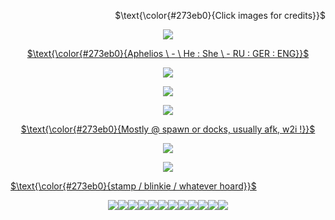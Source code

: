 <p align="right">
$\text{\color{#273eb0}{Click images for credits}}$
</p>
<p align="center">
<a href="https://www.tumblr.com/artistrydoll/741382504893874176/cyber-rui-graphics-icons-banners"><img src="https://64.media.tumblr.com/fdb441919306be68782ea647dac77df8/8b2ef889f588f538-57/s2048x3072/e7b86ffed73694407157e51334997d34bb411d94.pnj"/>
</p>

<p align="center">
$\text{\color{#273eb0}{Aphelios \ - \ He : She \ - RU : GER : ENG}}$
</p>
<p align="center"> <a href="https://www.tumblr.com/thxvisionary/735588122226753536/%CB%8E%CB%8A-aphelios-the-weapon-of"><img src="https://64.media.tumblr.com/bee86dc41c7479d62510ae75344d6bef/5f261bedffa14021-54/s540x810/f040896d111290041f3f16db0e262ab2192b0a0f.gifv">
<p align="center">
<a href="https://www.tumblr.com/mmadeinheavenn/743329525076754432/jagged-crystalized-and-pixelated-tumblr-banner"><img src="https://cdn.discordapp.com/attachments/1218029549955059865/1220115336653963294/uh_yeah.png?ex=662038f4&is=660dc3f4&hm=a9a896db289189625ceaab5e1b0cd5a42d4b2be4eca3054c78a20caa6ed01f0b&">
</p>
<p align="center"> <a href="https://www.tumblr.com/thxvisionary/735588122226753536/%CB%8E%CB%8A-aphelios-the-weapon-of"><img src="https://64.media.tumblr.com/bee86dc41c7479d62510ae75344d6bef/5f261bedffa14021-54/s540x810/f040896d111290041f3f16db0e262ab2192b0a0f.gifv">

  
<p align="center">
$\text{\color{#273eb0}{Mostly @ spawn or docks, usually afk, w2i !}}$
</p>

<p align="center">
<a href="https://www.tumblr.com/artistrydoll/741382504893874176/cyber-rui-graphics-icons-banners"><img src="https://64.media.tumblr.com/9604a976da855bb3ced794bea3f70d92/8b2ef889f588f538-58/s2048x3072/1beae3bc637a4d258ea6008aca2a842c2bbfd162.pnj"/>
</p>

<p align="center"> <a href="https://www.tumblr.com/thxvisionary/735588122226753536/%CB%8E%CB%8A-aphelios-the-weapon-of"><img src="https://64.media.tumblr.com/bee86dc41c7479d62510ae75344d6bef/5f261bedffa14021-54/s540x810/f040896d111290041f3f16db0e262ab2192b0a0f.gifv">
  
<p align="left">
$\text{\color{#273eb0}{stamp / blinkie / whatever hoard}}$
</p>
<p align="center">
<a href="https://www.tumblr.com/fawndollie/733318561675821056/some-of-my-favourite-stamps-bc-they-are-currently"><img src="https://64.media.tumblr.com/f578c850e06756b5df3d39c759d4d151/1923bddbf54c0100-37/s100x200/eb7be95eebf69dcc009d8ff8bec6bf58aa5ce15c.pnj"><a href="https://www.tumblr.com/sylveonsheart/726561629340336128/various-stamps"><img src="https://64.media.tumblr.com/c27a871bbb2f222a3ce5249eacaebe4a/b3d83bbf44993478-7a/s100x200/21616f41e54eddb382722c454c47e2ffad25b783.jpg"><a href="https://www.tumblr.com/penpalspencil/704409419597905920/the-entirety-of-reef-blower-as-a-deviantart-stamp"><img src="https://64.media.tumblr.com/7b2d2bc2daaa7e49b4060f50580ac32c/c3de01a11644097d-ba/s100x200/e6cd1fba5d8acfd79709ec6bced89ac4f6f109ef.gifv"><img src="https://cdn.discordapp.com/attachments/1218029549955059865/1220255203773775954/downplay.png?ex=660e4637&is=65fbd137&hm=5a01b1b1bf9ee05519cb322113551843798c7b10b855c2825a08f13f94fcb18a&"><img src="https://cdn.discordapp.com/attachments/1218029549955059865/1220255204092678144/horizons.png?ex=660e4637&is=65fbd137&hm=57769957b77594db0a7d7180dcf78d7d97ff75e6ccf790b654819b89a0a4c755&"><img src="https://cdn.discordapp.com/attachments/1218029549955059865/1220255204361109504/mokie......png?ex=660e4637&is=65fbd137&hm=da626e1f53a43a9c032a65d575a77dc40670b789ba3bcfda0755b6678c7fb929&"><img src="https://cdn.discordapp.com/attachments/1218029549955059865/1220255204650520607/starset_ass_beat.png?ex=660e4638&is=65fbd138&hm=d7e977fc84dfd5cf9e08551f6b1188e4436f3bdab5f7b6caa61a06781be2d9c0&"><img src="https://cdn.discordapp.com/attachments/1218029549955059865/1220255205355028511/worlds_sluttiest_dad.png?ex=660e4638&is=65fbd138&hm=686d94ada0fd868712ecfce1cfdfc8fc5056451ba774af7be82bab1c2e1090f5&"><a href="https://www.tumblr.com/fihas/724738111905595392/some-da-stamps-ive-made-over-the-past-week"><img src="https://64.media.tumblr.com/00e1dd79720787f0d6508e94969f5920/9328aa9bfd3300b0-18/s100x200/1b2d4356a9fdb8547171b7e2fbb06ffcb1f002e4.pnj"><a href="https://www.tumblr.com/stupidcopper/735503237913952256/sometimes-i-dabble-in-a-little-stamp-making"><img src="https://64.media.tumblr.com/f1e951da516ca8abc20cf8dd39900bca/d39c71fbeeb5092d-ff/s250x400/35ad9c8d7c7e69ffd0a06d4ff0864b7edd8ba076.gifv"><a href=""><img src="https://64.media.tumblr.com/31f4d7c46c3592d4d1f06e2684bb55d3/d39c71fbeeb5092d-5a/s100x200/920a775dceda392fa5b587ea83b5fe96c60fee81.gifv"><img src="https://cdn.discordapp.com/attachments/1185805023536488508/1220260225362165860/THIS_MAN_ATE_MY_SON.png?ex=660e4ae5&is=65fbd5e5&hm=a1af45ae4573d881b2648144cebaf32f742cde44c6fb6863135009c6c04072aa&">

